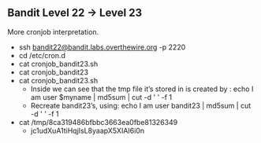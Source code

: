 ## Bandit Level 22 → Level 23
More cronjob interpretation.
- ssh bandit22@bandit.labs.overthewire.org -p 2220
- cd /etc/cron.d
- cat cronjob_bandit23.sh
- cat cronjob_bandit23
- cat cronjob_bandit23.sh
    - Inside we can see that the tmp file it’s stored in is created by : echo I am user $myname  | md5sum | cut -d ' ' -f 1
    - Recreate bandit23’s, using: echo I am user bandit23 | md5sum | cut -d ' ' -f 1
- cat /tmp/8ca319486bfbbc3663ea0fbe81326349
    - jc1udXuA1tiHqjIsL8yaapX5XIAI6i0n
